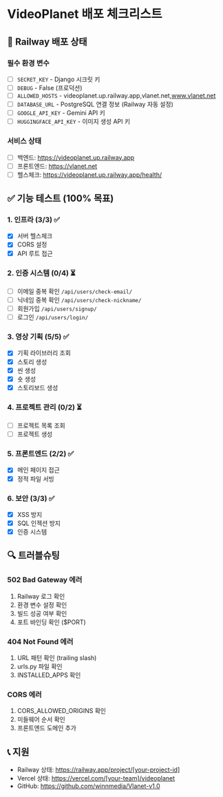 # VideoPlanet 배포 체크리스트

## 🚀 Railway 배포 상태

### 필수 환경 변수
- [ ] `SECRET_KEY` - Django 시크릿 키
- [ ] `DEBUG` - False (프로덕션)
- [ ] `ALLOWED_HOSTS` - videoplanet.up.railway.app,vlanet.net,www.vlanet.net
- [ ] `DATABASE_URL` - PostgreSQL 연결 정보 (Railway 자동 설정)
- [ ] `GOOGLE_API_KEY` - Gemini API 키
- [ ] `HUGGINGFACE_API_KEY` - 이미지 생성 API 키

### 서비스 상태
- [ ] 백엔드: https://videoplanet.up.railway.app
- [ ] 프론트엔드: https://vlanet.net
- [ ] 헬스체크: https://videoplanet.up.railway.app/health/

## ✅ 기능 테스트 (100% 목표)

### 1. 인프라 (3/3) ✅
- [x] 서버 헬스체크
- [x] CORS 설정
- [x] API 루트 접근

### 2. 인증 시스템 (0/4) ⏳
- [ ] 이메일 중복 확인 `/api/users/check-email/`
- [ ] 닉네임 중복 확인 `/api/users/check-nickname/`
- [ ] 회원가입 `/api/users/signup/`
- [ ] 로그인 `/api/users/login/`

### 3. 영상 기획 (5/5) ✅
- [x] 기획 라이브러리 조회
- [x] 스토리 생성
- [x] 씬 생성
- [x] 숏 생성
- [x] 스토리보드 생성

### 4. 프로젝트 관리 (0/2) ⏳
- [ ] 프로젝트 목록 조회
- [ ] 프로젝트 생성

### 5. 프론트엔드 (2/2) ✅
- [x] 메인 페이지 접근
- [x] 정적 파일 서빙

### 6. 보안 (3/3) ✅
- [x] XSS 방지
- [x] SQL 인젝션 방지
- [x] 인증 시스템

## 🔍 트러블슈팅

### 502 Bad Gateway 에러
1. Railway 로그 확인
2. 환경 변수 설정 확인
3. 빌드 성공 여부 확인
4. 포트 바인딩 확인 ($PORT)

### 404 Not Found 에러
1. URL 패턴 확인 (trailing slash)
2. urls.py 파일 확인
3. INSTALLED_APPS 확인

### CORS 에러
1. CORS_ALLOWED_ORIGINS 확인
2. 미들웨어 순서 확인
3. 프론트엔드 도메인 추가

## 📞 지원
- Railway 상태: https://railway.app/project/[your-project-id]
- Vercel 상태: https://vercel.com/[your-team]/videoplanet
- GitHub: https://github.com/winnmedia/Vlanet-v1.0